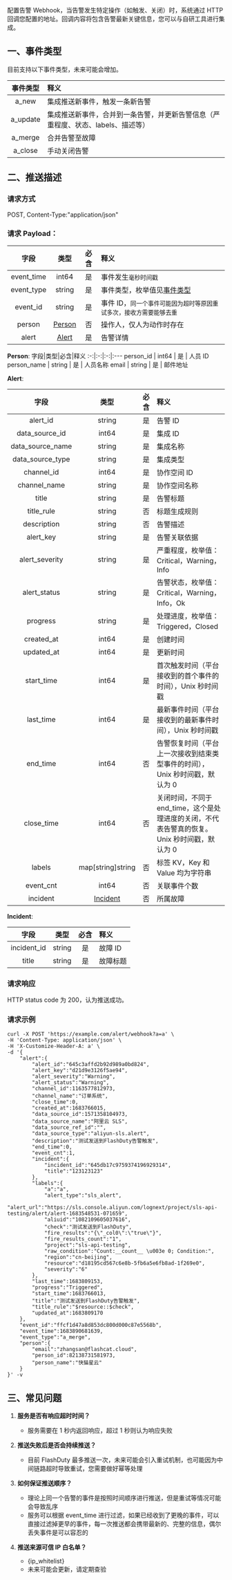 配置告警 Webhook，当告警发生特定操作（如触发、关闭）时，系统通过 HTTP 回调您配置的地址。回调内容将包含告警最新关键信息，您可以与自研工具进行集成。

<span id="EventTypes"></span>

## 一、事件类型

目前支持以下事件类型，未来可能会增加。

<div class="md-block">

| 事件类型 | 释义                                                                             |
| :--------: | :------------------------------------------------------------------------------- |
|  a_new   | 集成推送新事件，触发一条新告警                                                   |
| a_update | 集成推送新事件，合并到一条告警，并更新告警信息（严重程度、状态、labels、描述等） |
| a_merge  | 合并告警至故障                                                                   |
| a_close  | 手动关闭告警                                                                     |

</div>

## 二、推送描述

### 请求方式

<div class="md-block">

POST, Content-Type:"application/json"

</div>

### 请求 Payload：

<div class="md-block">

|    字段    |       类型        | 必含 | 释义                                                                |
| :--------: | :---------------: | :--: | :------------------------------------------------------------------ |
| event_time |       int64       |  是  | 事件发生`毫秒时间戳`                                                |
| event_type |      string       |  是  | 事件类型，枚举值见[事件类型](#EventTypes)                           |
|  event_id  |      string       |  是  | 事件 ID，`同一个事件可能因为超时等原因重试多次，接收方需要能够去重` |
|   person   | [Person](#Person) |  否  | 操作人，仅人为动作时存在                                            |
|   alert    |  [Alert](#Alert)  |  是  | 告警详情                                                            |

<span id="Person"></span>
**Person**:
字段|类型|必含|释义
:-:|:-:|:-:|:---
person_id | int64 | 是 | 人员 ID
person_name | string | 是 | 人员名称
email | string | 是 | 邮件地址

<span id="Alert"></span>
**Alert**:

|       字段       |         类型          | 必含 | 释义|
| :--------------: | :-----------: | :--: | :----------------- |
|     alert_id     |        string         |  是  | 告警 ID|
|  data_source_id  |         int64         |  是  | 集成 ID|
| data_source_name |        string         |  是  | 集成名称|
| data_source_type |        string         |  是  | 集成类型|
|    channel_id    |         int64         |  是  | 协作空间 ID|
|   channel_name   |        string         |  是  | 协作空间名称|
|      title       |        string         |  是  | 告警标题|
|    title_rule    |        string         |  否  | 标题生成规则|
|   description    |        string         |  否  | 告警描述|
|    alert_key     |        string         |  是  | 告警关联依据|
|  alert_severity  |        string         |  是  | 严重程度，枚举值：Critical，Warning，Info|
|   alert_status   |        string         |  是  | 告警状态，枚举值：Critical，Warning，Info，Ok|
|     progress     |        string         |  是  | 处理进度，枚举值：Triggered，Closed|
|    created_at    |         int64         |  是  | 创建时间|
|    updated_at    |         int64         |  是  | 更新时间|
|    start_time    |         int64         |  是  | 首次触发时间（平台接收到的首个事件的时间），Unix 秒时间戳|
|    last_time     |         int64         |  是  | 最新事件时间（平台接收到的最新事件时间），Unix 秒时间戳|
|     end_time     |         int64         |  否  | 告警恢复时间（平台上一次接收到结束类型事件的时间），Unix 秒时间戳，默认为 0|
|    close_time    |         int64         |  否  | 关闭时间，不同于 end_time，这个是处理进度的关闭，不代表告警真的恢复。Unix 秒时间戳，默认为 0 |
|      labels      |   map[string]string   |  否  | 标签 KV，Key 和 Value 均为字符串|
|    event_cnt     |         int64         |  否  | 关联事件个数|
|     incident     | [Incident](#Incident) |  否  | 所属故障|

<span id="Incident"></span>
**Incident**:

|    字段     |  类型  | 必含 | 释义     |
| :---------: | :----: | :--: | :------- |
| incident_id | string |  是  | 故障 ID  |
|    title    | string |  是  | 故障标题 |

</div>

### 请求响应

HTTP status code 为 200，认为推送成功。

### 请求示例

```
curl -X POST 'https://example.com/alert/webhook?a=a' \
-H 'Content-Type: application/json' \
-H 'X-Customize-Header-A: a' \
-d '{
    "alert":{
        "alert_id":"645c3affd2b92d989a0bd824",
        "alert_key":"d21d9e3126f5ae94",
        "alert_severity":"Warning",
        "alert_status":"Warning",
        "channel_id":1163577812973,
        "channel_name":"订单系统",
        "close_time":0,
        "created_at":1683766015,
        "data_source_id":1571358104973,
        "data_source_name":"阿里云 SLS",
        "data_source_ref_id":"",
        "data_source_type":"aliyun-sls.alert",
        "description":"测试发送到FlashDuty告警触发",
        "end_time":0,
        "event_cnt":1,
        "incident":{
            "incident_id":"645db17c9759374196929314",
            "title":"123123123"
        },
        "labels":{
            "a":"a",
            "alert_type":"sls_alert",
            "alert_url":"https://sls.console.aliyun.com/lognext/project/sls-api-testing/alert/alert-1683548531-071659",
            "aliuid":"1082109605037616",
            "check":"测试发送到FlashDuty",
            "fire_results":"{\"_col0\":\"true\"}",
            "fire_results_count":"1",
            "project":"sls-api-testing",
            "raw_condition":"Count:__count__ \u003e 0; Condition:",
            "region":"cn-beijing",
            "resource":"d18195cd567c6e8b-5fb6a5e6fb8ad-1f269e0",
            "severity":"6"
        },
        "last_time":1683809153,
        "progress":"Triggered",
        "start_time":1683766013,
        "title":"测试发送到FlashDuty告警触发",
        "title_rule":"$resource::$check",
        "updated_at":1683809170
    },
    "event_id":"ffcf1d47a8d853dc800d000c87e5568b",
    "event_time":1683890681639,
    "event_type":"a_merge",
    "person":{
        "email":"zhangsan@flashcat.cloud",
        "person_id":82138731581973,
        "person_name":"快猫星云"
    }
}' -v
```

## 三、常见问题

1. **服务是否有响应超时时间？**

   - 服务需要在 1 秒内返回响应，超过 1 秒则认为响应失败

2. **推送失败后是否会持续推送？**

   - 目前 FlashDuty 最多推送一次，未来可能会引入重试机制，也可能因为中间链路超时导致重试，您需要做好幂等处理

3. **如何保证推送顺序？**

   - 理论上同一个告警的事件是按照时间顺序进行推送，但是重试等情况可能会导致乱序
   - 服务可以根据 event_time 进行过滤，如果已经收到了更晚的事件，可以直接过滤掉更早的事件，每一次推送都会携带最新的、完整的信息，偶尔丢失事件是可以容忍的

4. **推送来源可信 IP 白名单？**
   - {ip_whitelist}
   - 未来可能会更新，请定期查验
